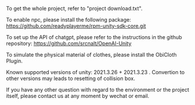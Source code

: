 To get the whole project, refer to "project download.txt".

To enable npc, please install the following package:
https://github.com/readyplayerme/rpm-unity-sdk-core.git

To set up the API of chatgpt, please refer to the instructions in the github repository:
https://github.com/srcnalt/OpenAI-Unity

To simulate the physical material of clothes, please install the ObiCloth Plugin.

Known supported versions of unity: 2021.3.26 + 2021.3.23 . Convertion to other versions may leads to resetting of collision box.

If  you have any other question with regard to the environment or the project itself, please contact us at any moment by wechat or email.

